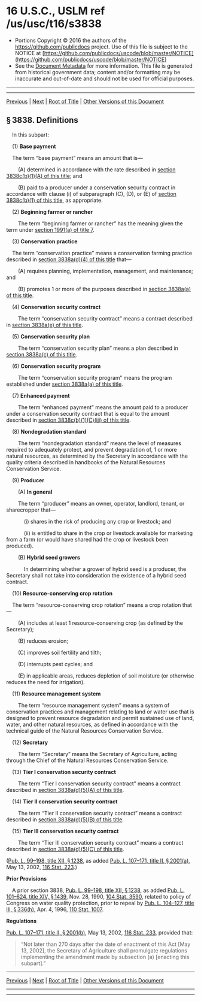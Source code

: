 ---
---

# 16 U.S.C., USLM ref /us/usc/t16/s3838

* Portions Copyright © 2016 the authors of the https://github.com/publicdocs project.
  Use of this file is subject to the NOTICE at [https://github.com/publicdocs/uscode/blob/master/NOTICE](https://github.com/publicdocs/uscode/blob/master/NOTICE)
* See the [Document Metadata](././../../../../../../..//README.md) for more information.
  This file is generated from historical government data; content and/or formatting may be inaccurate and out-of-date and should not be used for official purposes.

----------
----------

[Previous](./../../../../../../..//us/usc/t16/ch58/schIV/ptII/spta/m__us_usc_t16_ch58_schIV_ptII_spta.md) | [Next](./../../../../../../..//us/usc/t16/ch58/schIV/ptII/spta/m__us_usc_t16_s3838a.md) | [Root of Title](./../../../../../../../) | [Other Versions of this Document](https://publicdocs.github.io/go/links?ns=uslm&ref=%2Fus%2Fusc%2Ft16%2Fs3838)

## § 3838. Definitions

    In this subpart:

    (1) __Base payment__ 

    The term “base payment” means an amount that is—

        (A) determined in accordance with the rate described in [section 3838c(b)(1)(A) of this title][/us/usc/t16/s3838c/b/1/A]; and

        (B) paid to a producer under a conservation security contract in accordance with clause (i) of subparagraph (C), (D), or (E) of [section 3838c(b)(1) of this title][/us/usc/t16/s3838c/b/1], as appropriate.

    (2) __Beginning farmer or rancher__ 

        The term “beginning farmer or rancher” has the meaning given the term under [section 1991(a) of title 7][/us/usc/t7/s1991/a].

    (3) __Conservation practice__ 

    The term “conservation practice” means a conservation farming practice described in [section 3838a(d)(4) of this title][/us/usc/t16/s3838a/d/4] that—

        (A) requires planning, implementation, management, and maintenance; and

        (B) promotes 1 or more of the purposes described in [section 3838a(a) of this title][/us/usc/t16/s3838a/a].

    (4) __Conservation security contract__ 

        The term “conservation security contract” means a contract described in [section 3838a(e) of this title][/us/usc/t16/s3838a/e].

    (5) __Conservation security plan__ 

        The term “conservation security plan” means a plan described in [section 3838a(c) of this title][/us/usc/t16/s3838a/c].

    (6) __Conservation security program__ 

        The term “conservation security program” means the program established under [section 3838a(a) of this title][/us/usc/t16/s3838a/a].

    (7) __Enhanced payment__ 

        The term “enhanced payment” means the amount paid to a producer under a conservation security contract that is equal to the amount described in [section 3838c(b)(1)(C)(iii) of this title][/us/usc/t16/s3838c/b/1/C/iii].

    (8) __Nondegradation standard__ 

        The term “nondegradation standard” means the level of measures required to adequately protect, and prevent degradation of, 1 or more natural resources, as determined by the Secretary in accordance with the quality criteria described in handbooks of the Natural Resources Conservation Service.

    (9) __Producer__ 

        (A) __In general__ 

        The term “producer” means an owner, operator, landlord, tenant, or sharecropper that—

            (i) shares in the risk of producing any crop or livestock; and

            (ii) is entitled to share in the crop or livestock available for marketing from a farm (or would have shared had the crop or livestock been produced).

        (B) __Hybrid seed growers__ 

            In determining whether a grower of hybrid seed is a producer, the Secretary shall not take into consideration the existence of a hybrid seed contract.

    (10) __Resource-conserving crop rotation__ 

    The term “resource-conserving crop rotation” means a crop rotation that—

        (A) includes at least 1 resource-conserving crop (as defined by the Secretary);

        (B) reduces erosion;

        (C) improves soil fertility and tilth;

        (D) interrupts pest cycles; and

        (E) in applicable areas, reduces depletion of soil moisture (or otherwise reduces the need for irrigation).

    (11) __Resource management system__ 

        The term “resource management system” means a system of conservation practices and management relating to land or water use that is designed to prevent resource degradation and permit sustained use of land, water, and other natural resources, as defined in accordance with the technical guide of the Natural Resources Conservation Service.

    (12) __Secretary__ 

        The term “Secretary” means the Secretary of Agriculture, acting through the Chief of the Natural Resources Conservation Service.

    (13) __Tier I conservation security contract__ 

        The term “Tier I conservation security contract” means a contract described in [section 3838a(d)(5)(A) of this title][/us/usc/t16/s3838a/d/5/A].

    (14) __Tier II conservation security contract__ 

        The term “Tier II conservation security contract” means a contract described in [section 3838a(d)(5)(B) of this title][/us/usc/t16/s3838a/d/5/B].

    (15) __Tier III conservation security contract__ 

        The term “Tier III conservation security contract” means a contract described in [section 3838a(d)(5)(C) of this title][/us/usc/t16/s3838a/d/5/C].

([Pub. L. 99–198, title XII, § 1238][/us/pl/99/198/s1238], as added [Pub. L. 107–171, title II, § 2001(a)][/us/pl/107/171/s2001/a], May 13, 2002, [116 Stat. 223][/us/stat/116/223].)

 __Prior Provisions__ 

    A prior section 3838, [Pub. L. 99–198, title XII, § 1238][/us/pl/99/198/s1238], as added [Pub. L. 101–624, title XIV, § 1439][/us/pl/101/624/s1439], Nov. 28, 1990, [104 Stat. 3590][/us/stat/104/3590], related to policy of Congress on water quality protection, prior to repeal by [Pub. L. 104–127, title III, § 336(h)][/us/pl/104/127/s336/h], Apr. 4, 1996, [110 Stat. 1007][/us/stat/110/1007].

 __Regulations__ 

[Pub. L. 107–171, title II, § 2001(b)][/us/pl/107/171/s2001/b], May 13, 2002, [116 Stat. 233][/us/stat/116/233], provided that: 

> “Not later than 270 days after the date of enactment of this Act \[May 13, 2002\], the Secretary of Agriculture shall promulgate regulations implementing the amendment made by subsection (a) \[enacting this subpart\].”

----------

[Previous](./../../../../../../..//us/usc/t16/ch58/schIV/ptII/spta/m__us_usc_t16_ch58_schIV_ptII_spta.md) | [Next](./../../../../../../..//us/usc/t16/ch58/schIV/ptII/spta/m__us_usc_t16_s3838a.md) | [Root of Title](./../../../../../../../) | [Other Versions of this Document](https://publicdocs.github.io/go/links?ns=uslm&ref=%2Fus%2Fusc%2Ft16%2Fs3838)

----------
----------

[/us/usc/t16/s3838c/b/1/A]: https://publicdocs.github.io/go/links?ns=uslm&ref=%2Fus%2Fusc%2Ft16%2Fs3838c%2Fb%2F1%2FA
[/us/usc/t16/s3838c/b/1]: https://publicdocs.github.io/go/links?ns=uslm&ref=%2Fus%2Fusc%2Ft16%2Fs3838c%2Fb%2F1
[/us/usc/t7/s1991/a]: https://publicdocs.github.io/go/links?ns=uslm&ref=%2Fus%2Fusc%2Ft7%2Fs1991%2Fa
[/us/usc/t16/s3838a/d/4]: https://publicdocs.github.io/go/links?ns=uslm&ref=%2Fus%2Fusc%2Ft16%2Fs3838a%2Fd%2F4
[/us/usc/t16/s3838a/a]: https://publicdocs.github.io/go/links?ns=uslm&ref=%2Fus%2Fusc%2Ft16%2Fs3838a%2Fa
[/us/usc/t16/s3838a/e]: https://publicdocs.github.io/go/links?ns=uslm&ref=%2Fus%2Fusc%2Ft16%2Fs3838a%2Fe
[/us/usc/t16/s3838a/c]: https://publicdocs.github.io/go/links?ns=uslm&ref=%2Fus%2Fusc%2Ft16%2Fs3838a%2Fc
[/us/usc/t16/s3838a/a]: https://publicdocs.github.io/go/links?ns=uslm&ref=%2Fus%2Fusc%2Ft16%2Fs3838a%2Fa
[/us/usc/t16/s3838c/b/1/C/iii]: https://publicdocs.github.io/go/links?ns=uslm&ref=%2Fus%2Fusc%2Ft16%2Fs3838c%2Fb%2F1%2FC%2Fiii
[/us/usc/t16/s3838a/d/5/A]: https://publicdocs.github.io/go/links?ns=uslm&ref=%2Fus%2Fusc%2Ft16%2Fs3838a%2Fd%2F5%2FA
[/us/usc/t16/s3838a/d/5/B]: https://publicdocs.github.io/go/links?ns=uslm&ref=%2Fus%2Fusc%2Ft16%2Fs3838a%2Fd%2F5%2FB
[/us/usc/t16/s3838a/d/5/C]: https://publicdocs.github.io/go/links?ns=uslm&ref=%2Fus%2Fusc%2Ft16%2Fs3838a%2Fd%2F5%2FC
[/us/pl/99/198/s1238]: https://publicdocs.github.io/go/links?ns=uslm&ref=%2Fus%2Fpl%2F99%2F198%2Fs1238
[/us/pl/107/171/s2001/a]: https://publicdocs.github.io/go/links?ns=uslm&ref=%2Fus%2Fpl%2F107%2F171%2Fs2001%2Fa
[/us/stat/116/223]: https://publicdocs.github.io/go/links?ns=uslm&ref=%2Fus%2Fstat%2F116%2F223
[/us/pl/99/198/s1238]: https://publicdocs.github.io/go/links?ns=uslm&ref=%2Fus%2Fpl%2F99%2F198%2Fs1238
[/us/pl/101/624/s1439]: https://publicdocs.github.io/go/links?ns=uslm&ref=%2Fus%2Fpl%2F101%2F624%2Fs1439
[/us/stat/104/3590]: https://publicdocs.github.io/go/links?ns=uslm&ref=%2Fus%2Fstat%2F104%2F3590
[/us/pl/104/127/s336/h]: https://publicdocs.github.io/go/links?ns=uslm&ref=%2Fus%2Fpl%2F104%2F127%2Fs336%2Fh
[/us/stat/110/1007]: https://publicdocs.github.io/go/links?ns=uslm&ref=%2Fus%2Fstat%2F110%2F1007
[/us/pl/107/171/s2001/b]: https://publicdocs.github.io/go/links?ns=uslm&ref=%2Fus%2Fpl%2F107%2F171%2Fs2001%2Fb
[/us/stat/116/233]: https://publicdocs.github.io/go/links?ns=uslm&ref=%2Fus%2Fstat%2F116%2F233


